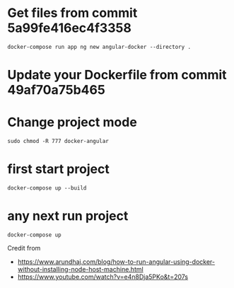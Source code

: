 # Get files from commit 5a99fe416ec4f3358
```
docker-compose run app ng new angular-docker --directory .
```

# Update your Dockerfile from commit 49af70a75b465

# Change project mode
```
sudo chmod -R 777 docker-angular
```

# first start project
```
docker-compose up --build
```

# any next run project
```
docker-compose up
```


Credit from 
- https://www.arundhaj.com/blog/how-to-run-angular-using-docker-without-installing-node-host-machine.html
- https://www.youtube.com/watch?v=e4n8Dja5PKo&t=207s
